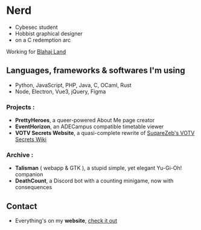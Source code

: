 # Nerd

- Cybesec student
- Hobbist graphical designer
- on a C redemption arc

Working for [Blahaj Land](http://blahaj.land)

## Languages, frameworks & softwares I'm using 
- Python, JavaScript, PHP, Java, C, OCaml, Rust
- Node, Electron, Vue3, jQuery, Figma

### Projects :
- **PrettyHeroes**, a queer-powered About Me page creator
- **EventHorizon**, an ADECampus compatible timetable viewer
- **VOTV Secrets Website**, a quasi-complete rewrite of [SuqareZeb's VOTV Secrets Wiki](https://squarezeb.github.io/VOTV-Secrets-Website/)

### Archive :
- **Talisman** ( webapp & GTK ), a stupid simple, yet elegant Yu-Gi-Oh! companion
- **DeathCount**, a Discord bot with a counting minigame, now with consequences

## Contact

- Everything's on my **website**, [check it out](https://imalonelynerd.fr/)

